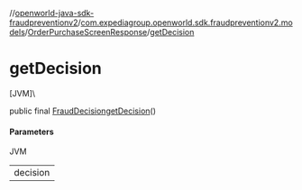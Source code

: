 //[openworld-java-sdk-fraudpreventionv2](../../../index.md)/[com.expediagroup.openworld.sdk.fraudpreventionv2.models](../index.md)/[OrderPurchaseScreenResponse](index.md)/[getDecision](get-decision.md)

# getDecision

[JVM]\

public final [FraudDecision](../-fraud-decision/index.md)[getDecision](get-decision.md)()

#### Parameters

JVM

| |
|---|
| decision |
